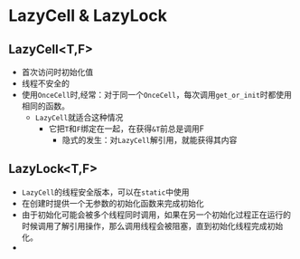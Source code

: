 # LazyCell & LazyLock

## LazyCell<T,F>

- 首次访问时初始化值
- 线程不安全的
- 使用`OnceCell`时,经常：对于同一个`OnceCell`，每次调用`get_or_init`时都使用相同的函数。
    - `LazyCell`就适合这种情况
        - 它把`T`和`F`绑定在一起，在获得`&T`前总是调用F
            - 隐式的发生：对`LazyCell`解引用，就能获得其内容

## LazyLock<T,F>

- `LazyCell`的线程安全版本，可以在`static`中使用
- 在创建时提供一个无参数的初始化函数来完成初始化
- 由于初始化可能会被多个线程同时调用，如果在另一个初始化过程正在运行的时候调用了解引用操作，那么调用线程会被阻塞，直到初始化线程完成初始化。
- 
